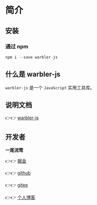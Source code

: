 <!--
 * @Author: 一尾流莺
 * @Description:
 * @Date: 2021-09-10 15:28:19
 * @LastEditTime: 2023-08-24 15:53:34
 * @FilePath: \warbler-js\README.md
-->

# 简介

## 安装

### 通过 npm

```js
npm i --save warbler-js
```

## 什么是 warbler-js

`warbler-js` 是一个 `JavaScript` 实用工具库。

## 说明文档

👉👉 [warbler-js](http://www.warblerfe.top/warbler/js)

## 开发者

**一尾流莺**

👉👉 [掘金](https://juejin.cn/user/4099422807393901/posts)

👉👉 [github](https://github.com/alanhzw)

👉👉 [gitee](https://gitee.com/hzw_0174)

👉👉 [个人博客](http://www.warblerfe.top/warbler/js)
